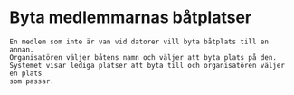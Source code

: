 # Byta medlemmarnas båtplatser
    En medlem som inte är van vid datorer vill byta båtplats till en annan.
    Organisatören väljer båtens namn och väljer att byta plats på den.
    Systemet visar lediga platser att byta till och organisatören väljer en plats
    som passar.